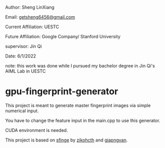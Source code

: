 Author: Sheng LinXiang

Email: getsheng6456@gmail.com

Current Affiliation: UESTC

Future Affiliation:  Google Company/ Stanford University

supervisor: Jin Qi

Date: 6/1/2022

note: this work was done while I pursued my bachelor degree in Jin Qi's AIML Lab in UESTC

# gpu-fingerprint-generator

This project is meant to generate master fingerprint images via simple numerical input.

You have to change the feature input in the main.cpp to use this generator.

CUDA environment is needed.

This project is based on [sfinge](https://github.com/zikohcth/sfinge) by [zikohcth](https://github.com/zikohcth) and [giapngvan](https://github.com/giapngvan).
